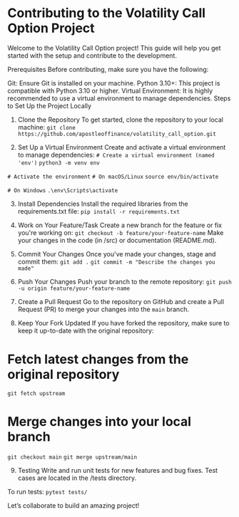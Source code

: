 # Contributing to the Volatility Call Option Project


Welcome to the Volatility Call Option project! This guide will help you get started with the setup and contribute to the development.

Prerequisites
Before contributing, make sure you have the following:

Git: Ensure Git is installed on your machine.
Python 3.10+: This project is compatible with Python 3.10 or higher.
Virtual Environment: It is highly recommended to use a virtual environment to manage dependencies.
Steps to Set Up the Project Locally

1. Clone the Repository
To get started, clone the repository to your local machine:
`git clone https://github.com/apostleoffinance/volatility_call_option.git`


2. Set Up a Virtual Environment
Create and activate a virtual environment to manage dependencies:
`# Create a virtual environment (named 'env')`
`python3 -m venv env`

`# Activate the environment`
`# On macOS/Linux`
`source env/bin/activate`

`# On Windows`
`.\env\Scripts\activate`


3. Install Dependencies
Install the required libraries from the requirements.txt file:
`pip install -r requirements.txt`


4. Work on Your Feature/Task
Create a new branch for the feature or fix you're working on:
`git checkout -b feature/your-feature-name`
Make your changes in the code (in /src) or documentation (README.md).

5. Commit Your Changes
Once you've made your changes, stage and commit them:
`git add .`
`git commit -m "Describe the changes you made"`

6. Push Your Changes
Push your branch to the remote repository:
`git push -u origin feature/your-feature-name`

7. Create a Pull Request
Go to the repository on GitHub and create a Pull Request (PR) to merge your changes into the `main` branch.

8. Keep Your Fork Updated
If you have forked the repository, make sure to keep it up-to-date with the original repository:

# Fetch latest changes from the original repository
`git fetch upstream`

# Merge changes into your local branch
`git checkout main`
`git merge upstream/main`


9. Testing
Write and run unit tests for new features and bug fixes. Test cases are located in the /tests directory.

To run tests:
`pytest tests/`

Let’s collaborate to build an amazing project!










